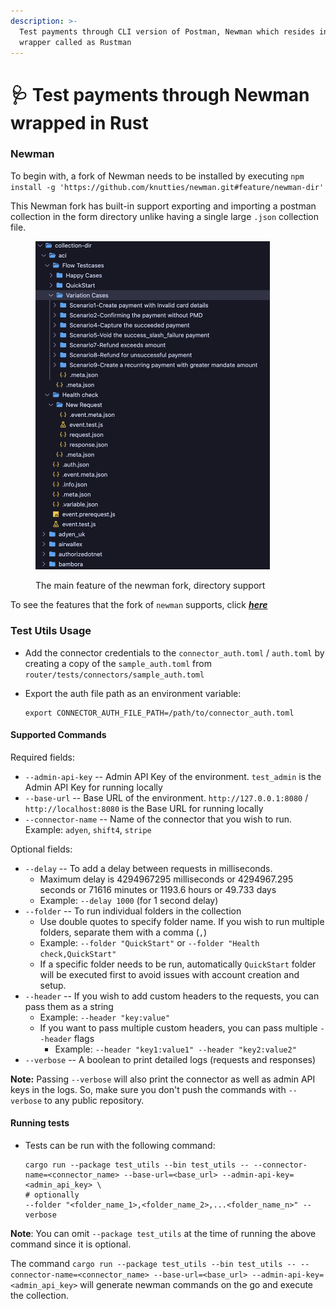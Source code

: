 ```yaml
---
description: >-
  Test payments through CLI version of Postman, Newman which resides in a Rust
  wrapper called as Rustman
---
```


# 🩺 Test payments through Newman wrapped in Rust

### Newman

To begin with, a fork of Newman needs to be installed by executing `npm install -g 'https://github.com/knutties/newman.git#feature/newman-dir'`

This Newman fork has built-in support exporting and importing a postman collection in the form directory unlike having a single large `.json` collection file.

<figure><img src="../../.gitbook/assets/image (114).png" alt="" width="375"><figcaption><p>The main feature of the newman fork, directory support</p></figcaption></figure>

To see the features that the fork of `newman` supports, click [_**here**_](https://github.com/knutties/newman/blob/feature/newman-dir/DIR\_COMMANDS.md)

### Test Utils Usage

* Add the connector credentials to the `connector_auth.toml` / `auth.toml` by creating a copy of the `sample_auth.toml` from `router/tests/connectors/sample_auth.toml`
*   Export the auth file path as an environment variable:

    ```shell
    export CONNECTOR_AUTH_FILE_PATH=/path/to/connector_auth.toml
    ```

#### Supported Commands

Required fields:

* `--admin-api-key` -- Admin API Key of the environment. `test_admin` is the Admin API Key for running locally
* `--base-url` -- Base URL of the environment. `http://127.0.0.1:8080` / `http://localhost:8080` is the Base URL for running locally
* `--connector-name` -- Name of the connector that you wish to run. Example: `adyen`, `shift4`, `stripe`

Optional fields:

* `--delay` -- To add a delay between requests in milliseconds.
  * Maximum delay is 4294967295 milliseconds or 4294967.295 seconds or 71616 minutes or 1193.6 hours or 49.733 days
  * Example: `--delay 1000` (for 1 second delay)
* `--folder` -- To run individual folders in the collection
  * Use double quotes to specify folder name. If you wish to run multiple folders, separate them with a comma (`,`)
  * Example: `--folder "QuickStart"` or `--folder "Health check,QuickStart"`
  * If a specific folder needs to be run, automatically `QuickStart` folder will be executed first to avoid issues with account creation and setup.
* `--header` -- If you wish to add custom headers to the requests, you can pass them as a string
  * Example: `--header "key:value"`
  * If you want to pass multiple custom headers, you can pass multiple `--header` flags
    * Example: `--header "key1:value1" --header "key2:value2"`
* `--verbose` -- A boolean to print detailed logs (requests and responses)

**Note:** Passing `--verbose` will also print the connector as well as admin API keys in the logs. So, make sure you don't push the commands with `--verbose` to any public repository.

#### Running tests

*   Tests can be run with the following command:

    ```shell
    cargo run --package test_utils --bin test_utils -- --connector-name=<connector_name> --base-url=<base_url> --admin-api-key=<admin_api_key> \
    # optionally
    --folder "<folder_name_1>,<folder_name_2>,...<folder_name_n>" --verbose
    ```

**Note**: You can omit `--package test_utils` at the time of running the above command since it is optional.

The command `cargo run --package test_utils --bin test_utils -- --connector-name=<connector_name> --base-url=<base_url> --admin-api-key=<admin_api_key>`  will generate newman commands on the go and execute the collection.
